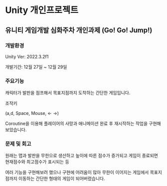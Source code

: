 # Unity 개인프로젝트
## 유니티 게임개발 심화주차 개인과제 (Go! Go! Jump!)
### 개발환경
Unity Ver: 2022.3.2f1


개발기간: 12월 27일 ~ 12월 29일


### 주요기능


캐릭터가 발판을 점프해서 목표지점까지 도착하는 간단한 게임입니다.


조작키

(a,d, Space, Mouse, ← →)


Coroutine을 이용해 플레이어의 사망과 애니메이션 완료 후 재시작하는 작업을 구현해보았습니다.


### 문제 및 회고
원래는 맵과 발판을 무한으로 생산하고 높이에 따른 점수가 증가되고 게임이 종료되면 현재점수와 최고점수가 표시되는 등


여러 기능을 구현해보려 했으나 구현에 어려움이 많아 무한이 이어지는 게임에서 목표지점까지 이동하는 간단한 형태의 게임이 되어버렸습니다.
